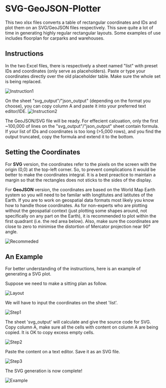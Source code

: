 # SVG-GeoJSON-Plotter
This two xlsx files converts a table of rectangular coordinates and IDs and plot them on an SVG/GeoJSON files respectively. This save quite a lot of time in generating highly regular rectangular layouts. Some examples of use includes floorplan for carparks and warehouses.

## Instructions
In the two Excel files, there is respectively a sheet named "list" with preset IDs and coordinates (only serve as placeholders). Paste or type your coordinates directly over
the old placeholder table. Make sure the whole set is being replaced.

![Instruction1](/docs/instruction1.png)

On the sheet "svg_output"/"json_output" (depending on the format you choose), you can copy column A and paste it into your preferred text editor/IDE.
![Instruction2](/docs/instruction2.png)

The GeoJSON/SVG file will be ready. For effecient calcuation, only the first ~100,000 of lines on the "svg_output"/"json_output" sheet contain formula. If your list of IDs and coordinates is too long (>5,000 rows), and you find the output truncated, copy the formula and extend it to the bottom.

## Setting the Coordinates
For **SVG** version, the coordinates refer to the pixels on the screen with the origin (0,0) at the top-left corner. So, to prevent complications it would be better to make the coordinates integral. It is a best preactice to maintain a margin so that the rectangles
does not sticks to the sides of the display.

For **GeoJSON** version, the coordinates are based on the World Map Earth system so you will need to be familar with longtitutes and latitutes of the Earth. If you are to work on geospatial data formats most likely you
 know how to handle those coordinates. As for non-experts who are plotting without the geospatial context (just plotting some shapes around, not specifically on any part on the Earth), it is recommended to plot within the first quadrant (i.e. the red area below). Also, make sure the coordinates are close to zero to minimise the distortion of Mercator projection near 90° angle.
 
 ![Recommeded](/docs/recommendations.PNG)

## An Example
For better understanding of the instructions, here is an example of generating a SVG plot.

Suppose we need to make a sitting plan as follow.

![Layout](/docs/layout.PNG)

We will have to input the coordinates on the sheet 'list'.

![Step1](/docs/step1.PNG)

The sheet 'svg_output' will calculate and give the source code for SVG. Copy column A, make sure all the cells with content on column A are being copied. It is OK to copy excess empty cells.

![Step2](/docs/step2.PNG)

Paste the content on a text editor. Save it as an SVG file.

![Step3](/docs/step3.PNG)

The SVG generation is now complete!

![Example](/docs/example.PNG)
